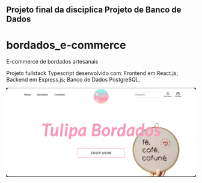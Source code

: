 ## Projeto final da disciplica Projeto de Banco de Dados

# bordados_e-commerce
E-commerce de bordados artesanais

Projeto fullstack Typescript desenvolvido com:
  Frontend em React.js;
  Backend em Express.js;
  Banco de Dados PostgreSQL.

![](web/src/images/landing.png)
